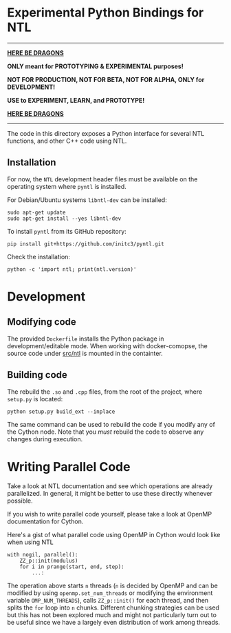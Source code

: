 # Experimental Python Bindings for NTL

---
[**HERE BE DRAGONS**](https://en.wikipedia.org/wiki/Here_be_dragons)

**ONLY meant for PROTOTYPING & EXPERIMENTAL purposes!**

**NOT FOR PRODUCTION, NOT FOR BETA, NOT FOR ALPHA, ONLY for DEVELOPMENT!**

**USE to EXPERIMENT, LEARN, and PROTOTYPE!**

[**HERE BE DRAGONS**](https://en.wikipedia.org/wiki/Here_be_dragons)

---

The code in this directory exposes a Python interface
for several NTL functions, and other C++ code using
NTL.

## Installation
For now, the `NTL` development header files must be available on the operating system
where `pyntl` is installed.

For Debian/Ubuntu systems `libntl-dev` can be installed:

```shell
sudo apt-get update
sudo apt-get install --yes libntl-dev
```

To install `pyntl` from its GitHub repository:

```shell
pip install git+https://github.com/initc3/pyntl.git
```

Check the installation:

```shell
python -c 'import ntl; print(ntl.version)'
```


# Development

## Modifying code
The provided `Dockerfile` installs the Python package in development/editable mode.
When working with docker-comopse, the source code under [src/ntl](./src/ntl) is
mounted in the containter.


## Building code
The rebuild the `.so` and `.cpp` files, from the root of the project, where `setup.py`
is located:


```shell
python setup.py build_ext --inplace
```

The same command can be used to rebuild the code if you
modify any of the Cython node. Note that you *must* rebuild the code
to observe any changes during execution.

# Writing Parallel Code
Take a look at NTL documentation and see which operations are already
parallelized. In general, it might be better to use these directly
whenever possible.

If you wish to write parallel code yourself, please take a look
at OpenMP documentation for Cython.

Here's a gist of what parallel code using OpenMP in Cython would look
like when using NTL

```
with nogil, parallel():
    ZZ_p::init(modulus)
    for i in prange(start, end, step):
        ...:
```

The operation above starts `n` threads (`n` is decided by OpenMP and
can be modified by using `openmp.set_num_threads` or modifying the
environment variable `OMP_NUM_THREADS`), calls
`ZZ_p::init()` for each thread, and then splits the
`for` loop into `n` chunks. Different chunking strategies
can be used but this has not been explored much and might not
particularly turn out to be useful since we have a largely even
distribution of work among threads.
